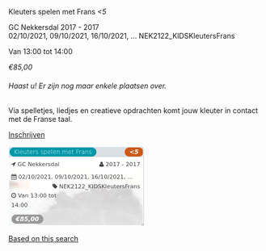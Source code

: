 Kleuters spelen met Frans *<5*

GC Nekkersdal 2017 - 2017  
02/10/2021, 09/10/2021, 16/10/2021, ... NEK2122\_KIDSKleutersFrans  

Van 13:00 tot 14:00

*€85,00*

  

###### *Haast u! Er zijn nog maar enkele plaatsen over.*

  

Via spelletjes, liedjes en creatieve opdrachten komt jouw kleuter in contact met de Franse taal.

[Inschrijven](https://tickets.vgc.be/activity/subscribe/NEK2122_KIDSKleutersFrans)

![](64077.png)

[Based on this search](https://tickets.vgc.be/activity/index?&vrijeplaatsen=1&Age%5B%5D=3%2C4&entity=241)